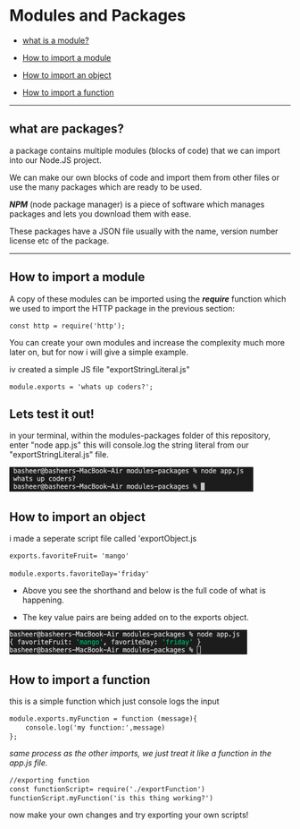 # Modules and Packages
* [what is a module?](/node/modules-packages/modules#whatModule)

- [How to import a module](/node/modules-packages/modules#how-to-import)

- [How to import an object](/node/modules-packages/modules#how-to-import-objects)

- [How to import a function](/node/modules-packages/modules#how-to-import-functions)
---

<h2 id='whatModule'> what are packages?</h2>

a package contains multiple modules (blocks of code) that we can import into our Node.JS project. 

We can make our own blocks of code and import them from other files or use the many packages which are ready to be used.

***NPM*** (node package manager) is  a piece of software which manages packages and lets you download them with ease.

These packages have a JSON file usually with the name, version number license etc of the package.

---
<h2 id='how-to-import'>How to import a module</h2>

A copy of these modules can be imported using the ***require*** function which we used to import the HTTP package in the previous section:

    const http = require('http');

You can create your own modules and increase the complexity much more later on, but for now i will give a simple example.

iv created a simple JS file "exportStringLiteral.js"

    module.exports = 'whats up coders?';

## Lets test it out!
in your terminal, within the modules-packages folder of this repository, enter "node app.js" this will console.log the string literal from our "exportStringLiteral.js" file. 

![running server](../images/exporting-literal.png)

<h2 id='how-to-import-objects'>How to import an object</h2>
i made a seperate script file called 'exportObject.js

    exports.favoriteFruit= 'mango'

    module.exports.favoriteDay='friday'
* Above you see the shorthand and below is the full code of what is happening.

 * The key value pairs are being added on to the exports object.


![running server](../images/exporting-object.png)



<h2 id='how-to-import-functions'>How to import a function</h2>

this is a simple function which just console logs the input

    module.exports.myFunction = function (message){
        console.log('my function:',message)
    };    

*same process as the other imports, we just treat it like a function in the app.js file.*

    //exporting function
    const functionScript= require('./exportFunction')
    functionScript.myFunction('is this thing working?')

now make your own changes and try exporting your own scripts! 